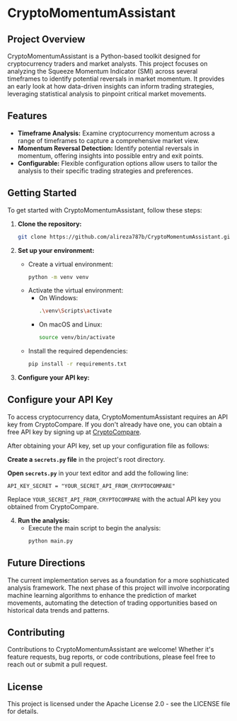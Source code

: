 # CryptoMomentumAssistant

## Project Overview

CryptoMomentumAssistant is a Python-based toolkit designed for cryptocurrency traders and market analysts. This project focuses on analyzing the Squeeze Momentum Indicator (SMI) across several timeframes to identify potential reversals in market momentum. It provides an early look at how data-driven insights can inform trading strategies, leveraging statistical analysis to pinpoint critical market movements.

## Features

- **Timeframe Analysis:** Examine cryptocurrency momentum across a range of timeframes to capture a comprehensive market view.
- **Momentum Reversal Detection:** Identify potential reversals in momentum, offering insights into possible entry and exit points.
- **Configurable:** Flexible configuration options allow users to tailor the analysis to their specific trading strategies and preferences.

## Getting Started

To get started with CryptoMomentumAssistant, follow these steps:

1. **Clone the repository:**
   ```bash
   git clone https://github.com/alireza787b/CryptoMomentumAssistant.git
   ```

2. **Set up your environment:**
   - Create a virtual environment:
     ```bash
     python -m venv venv
     ```
   - Activate the virtual environment:
     - On Windows:
       ```bash
       .\venv\Scripts\activate
       ```
     - On macOS and Linux:
       ```bash
       source venv/bin/activate
       ```
   - Install the required dependencies:
     ```bash
     pip install -r requirements.txt
     ```

3. **Configure your API key:**
## Configure your API Key

To access cryptocurrency data, CryptoMomentumAssistant requires an API key from CryptoCompare. If you don't already have one, you can obtain a free API key by signing up at [CryptoCompare](https://min-api.cryptocompare.com/).

After obtaining your API key, set up your configuration file as follows:

**Create a `secrets.py` file** in the project's root directory.

**Open `secrets.py`** in your text editor and add the following line:

    
    API_KEY_SECRET = "YOUR_SECRET_API_FROM_CRYPTOCOMPARE"
    

Replace `YOUR_SECRET_API_FROM_CRYPTOCOMPARE` with the actual API key you obtained from CryptoCompare.




4. **Run the analysis:**
   - Execute the main script to begin the analysis:
     ```bash
     python main.py
     ```

## Future Directions

The current implementation serves as a foundation for a more sophisticated analysis framework. The next phase of this project will involve incorporating machine learning algorithms to enhance the prediction of market movements, automating the detection of trading opportunities based on historical data trends and patterns.

## Contributing

Contributions to CryptoMomentumAssistant are welcome! Whether it's feature requests, bug reports, or code contributions, please feel free to reach out or submit a pull request.

## License

This project is licensed under the Apache License 2.0 - see the LICENSE file for details.
